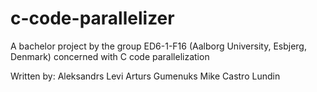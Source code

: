 # c-code-parallelizer
A bachelor project by the group ED6-1-F16 (Aalborg University, Esbjerg, Denmark) concerned with C code parallelization

Written by:
Aleksandrs Levi
Arturs Gumenuks
Mike Castro Lundin
